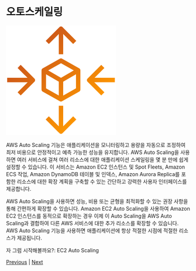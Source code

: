 # 오토스케일링

![](../images/icon-aws-auto-scaling.png)

AWS Auto Scaling 기능은 애플리케이션을 모니터링하고 용량을 자동으로 조정하여 최저 비용으로 안정적이고 예측 가능한 성능을 유지합니다. AWS Auto Scaling을 사용하면 여러 서비스에 걸쳐 여러 리소스에 대한 애플리케이션 스케일링을 몇 분 만에 쉽게 설정할 수 있습니다. 이 서비스는 Amazon EC2 인스턴스 및 Spot Fleets, Amazon ECS 작업, Amazon DynamoDB 테이블 및 인덱스, Amazon Aurora Replica를 포함한 리소스에 대한 확장 계획을 구축할 수 있는 간단하고 강력한 사용자 인터페이스를 제공합니다.

AWS Auto Scaling을 사용하면 성능, 비용 또는 균형을 최적화할 수 있는 권장 사항을 통해 간편하게 확장할 수 있습니다. Amazon EC2 Auto Scaling을 사용하여 Amazon EC2 인스턴스를 동적으로 확장하는 경우 이제 이 Auto Scaling을 AWS Auto Scaling과 결합하여 다른 AWS 서비스에 대한 추가 리소스를 확장할 수 있습니다. AWS Auto Scaling 기능을 사용하면 애플리케이션에 항상 적절한 시점에 적절한 리소스가 제공됩니다.

자 그럼 시작해볼까요?: EC2 Auto Scaling

[Previous](../10-ec2/ec2-windows/99-ec2.md) | [Next](../10-ec2/ec2-auto-scaling/ec2-auto-scaling.md)